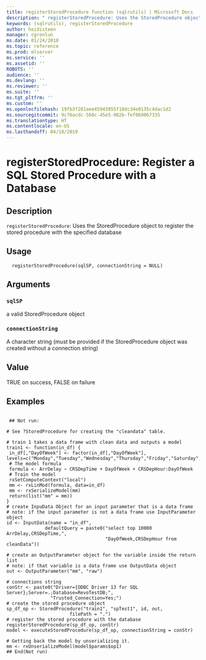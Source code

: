```yaml
---
title: registerStoredProcedure function (sqlrutils) | Microsoft Docs
description: " registerStoredProcedure: Uses the StoredProcedure object to register the stored procedure with the specified database "
keywords: (sqlrutils), registerStoredProcedure
author: heidisteen
manager: cgronlun
ms.date: 01/24/2018
ms.topic: reference
ms.prod: mlserver
ms.service: ''
ms.assetid: ''
ROBOTS: ''
audience: ''
ms.devlang: ''
ms.reviewer: ''
ms.suite: ''
ms.tgt_pltfrm: ''
ms.custom: ''
ms.openlocfilehash: 19fb3f281aee45943855f18dc34e0135c4dac1d2
ms.sourcegitcommit: 9c76acdc-560c-45e5-982b-fef069067335
ms.translationtype: HT
ms.contentlocale: en-US
ms.lasthandoff: 04/18/2019
---
```

 # <a name="registerstoredprocedure-register-a-sql-stored-procedure-with-a-database"></a>registerStoredProcedure: Register a SQL Stored Procedure with a Database 
 ## <a name="description"></a>Description

`registerStoredProcedure`: Uses the StoredProcedure object to register the stored procedure with the specified database


 ## <a name="usage"></a>Usage

```   
  registerStoredProcedure(sqlSP, connectionString = NULL)

```

 ## <a name="arguments"></a>Arguments



 ### `sqlSP`
 a valid StoredProcedure object 



 ### `connectionString`
 A character string (must be provided if the StoredProcedure object was created without a connection string) 



 ## <a name="value"></a>Value

TRUE on success, FALSE on failure

 ## <a name="examples"></a>Examples

 ```

  ## Not run:

 # See ?StoredProcedure for creating the "cleandata" table.

 # train 1 takes a data frame with clean data and outputs a model
 train1 <- function(in_df) {
  in_df[,"DayOfWeek"] <- factor(in_df[,"DayOfWeek"], levels=c("Monday","Tuesday","Wednesday","Thursday","Friday","Saturday","Sunday"))
  # The model formula
  formula <- ArrDelay ~ CRSDepTime + DayOfWeek + CRSDepHour:DayOfWeek
  # Train the model
  rxSetComputeContext("local")
  mm <- rxLinMod(formula, data=in_df)
  mm <- rxSerializeModel(mm)
  return(list("mm" = mm))
 }
 # create InpuData Object for an input parameter that is a data frame
 # note: if the input parameter is not a data frame use InputParameter object
 id <- InputData(name = "in_df",
               defaultQuery = paste0("select top 10000 ArrDelay,CRSDepTime,",
                                     "DayOfWeek,CRSDepHour from cleanData"))

 # create an OutputParameter object for the variable inside the return list
 # note: if that variable is a data frame use OutputData object
 out <- OutputParameter("mm", "raw")

 # connections string
 conStr <- paste0("Driver={ODBC Driver 13 for SQL Server};Server=.;Database=RevoTestDB;",
                 "Trusted_Connection=Yes;")
 # create the stored procedure object
 sp_df_op <- StoredProcedure("train1", "spTest1", id, out,
                        filePath = ".")
 # register the stored procedure with the database
 registerStoredProcedure(sp_df_op, conStr)
 model <- executeStoredProcedure(sp_df_op, connectionString = conStr)

 # Getting back the model by unserializing it.
 mm <- rxUnserializeModel(model$params$op1)
 ## End(Not run) 
```

